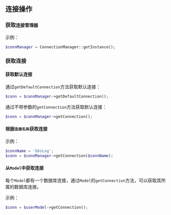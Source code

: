 ## 连接操作

### 获取`连接管理器`

示例：
```php
$connManager = ConnectionManager::getInstance();
```

### 获取连接

#### 获取默认连接

通过`getDefaultConnection`方法获取默认连接：
```php
$conn = $connManager->getDefaultConnection();
```

通过不带参数的`getConnection`方法获取默认连接：
```php
$conn = $connManager->getConnection();
```

#### 根据`连接名称`获取连接

示例：
```php
$connName = 'bbsLog';
$conn = $connManager->getConnection($connName);
```

#### 从`Model`中获取连接

每个`Model`都有一个数据库连接，通过`Model`的`getConnection`方法，可以获取其所属的数据库连接。

示例：
```php
$conn = $userModel->getConnection();
```